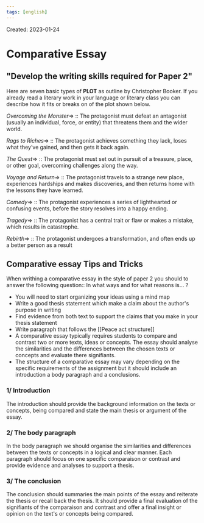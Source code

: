 ```yaml
---
tags: [english] 
---
```

Created: 2023-01-24

# Comparative Essay
## "Develop the writing skills required for Paper 2"
Here are seven basic types of **PLOT** as outline by Christopher Booker. If you already read a literary work in your language or literary class you can describe how it fits or breaks on of the plot shown below.

*Overcoming the Monster*=> :: The protagonist must defeat an antagonist (usually an individual, force, or entity) that threatens them and the wider world. 
<!--SR:!2023-01-26,3,250-->

*Rags to Riches*=> :: The protagonist achieves something they lack, loses what they’ve gained, and then gets it back again. 
<!--SR:!2023-01-26,3,250-->

*The Quest*=> :: The protagonist must set out in pursuit of a treasure, place, or other goal, overcoming challenges along the way. 
<!--SR:!2023-01-26,3,250-->

*Voyage and Return*=> :: The protagonist travels to a strange new place, experiences hardships and makes discoveries, and then returns home with the lessons they have learned. 
<!--SR:!2023-01-26,3,250-->

*Comedy*=> :: The protagonist experiences a series of lighthearted or confusing events, before the story resolves into a happy ending. 
<!--SR:!2023-01-26,3,250-->

*Tragedy*=> :: The protagonist has a central trait or flaw or makes a mistake, which results in catastrophe. 
<!--SR:!2023-01-26,3,250-->

*Rebirth*=> :: The protagonist undergoes a transformation, and often ends up a better person as a result
<!--SR:!2023-01-26,3,250-->

## Comparative essay Tips and Tricks
When writhing a comparative essay in the style of paper 2 you should to answer the following question:: In what ways and for what reasons is… ?

- You will need to start organizing your ideas using a mind map
- Write a good thesis statement which make a claim about the author's purpose in writing
- Find evidence from both text to support the claims that you make in your thesis statement
- Write paragraph that follows the [[Peace act structure]]
- A comparative essay typically requires students to compare and contrast two or more texts, ideas or concepts. The essay should analyse the similarities and the differences between the chosen texts or concepts and evaluate there signifiants. 
- The structure of a comparative essay may vary depending on the specific requirements of the assignment but it should include an introduction a body paragraph and a conclusions. 

### 1/ Introduction
The introduction should provide the background information on the texts or concepts, being compared and state the main thesis or argument of the essay.

### 2/ The body paragraph
In the body paragraph we should organise the similarities and differences between the texts or concepts in a logical and clear manner. Each paragraph should focus on one specific comparaison or contrast and provide evidence and analyses to support a thesis. 

### 3/ The conclusion
The conclusion should summaries the main points of the essay and reiterate the thesis or recall back the thesis. It should provide a final evaluation of the signifiants of the comparaison and contrast and offer a final insight or opinion on the text's or concepts being compared. 
